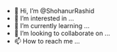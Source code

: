 - 👋 Hi, I’m @ShohanurRashid
- 👀 I’m interested in ...
- 🌱 I’m currently learning ...
- 💞️ I’m looking to collaborate on ...
- 📫 How to reach me ...

<!---
ShohanurRashid/ShohanurRashid is a ✨ special ✨ repository because its `README.md` (this file) appears on your GitHub profile.
You can click the Preview link to take a look at your changes.
--->

